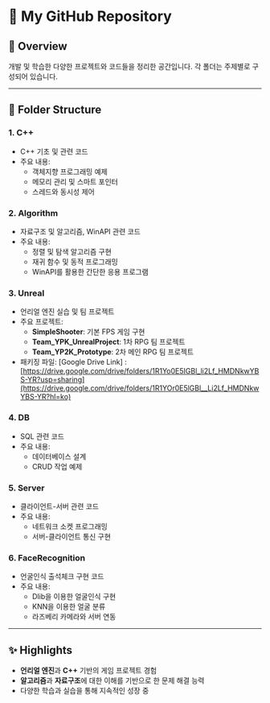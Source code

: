 # 📂 My GitHub Repository

## 📌 Overview
개발 및 학습한 다양한 프로젝트와 코드들을 정리한 공간입니다. 각 폴더는 주제별로 구성되어 있습니다.

---

## 📁 Folder Structure
### 1. **C++**
- C++ 기초 및 관련 코드
- 주요 내용:
  - 객체지향 프로그래밍 예제
  - 메모리 관리 및 스마트 포인터
  - 스레드와 동시성 제어

### 2. **Algorithm**
- 자료구조 및 알고리즘, WinAPI 관련 코드
- 주요 내용:
  - 정렬 및 탐색 알고리즘 구현
  - 재귀 함수 및 동적 프로그래밍
  - WinAPI를 활용한 간단한 응용 프로그램

### 3. **Unreal**
- 언리얼 엔진 실습 및 팀 프로젝트
- 주요 프로젝트:
  - **SimpleShooter**: 기본 FPS 게임 구현
  - **Team_YPK_UnrealProject**: 1차 RPG 팀 프로젝트
  - **Team_YP2K_Prototype**: 2차 메인 RPG 팀 프로젝트
- 패키징 파일: [Google Drive Link] : [https://drive.google.com/drive/folders/1R1Yo0E5IGBl_li2Lf_HMDNkwYBS-YR?usp=sharing](https://drive.google.com/drive/folders/1R1YOr0E5lGBl__Li2Lf_HMDNkwYBS-YR?hl=ko)

### 4. **DB**
- SQL 관련 코드
- 주요 내용:
  - 데이터베이스 설계
  - CRUD 작업 예제

### 5. **Server**
- 클라이언트-서버 관련 코드
- 주요 내용:
  - 네트워크 소켓 프로그래밍
  - 서버-클라이언트 통신 구현
    
 ### 6. **FaceRecognition**
- 언굴인식 출석체크 구현 코드
- 주요 내용:
  - Dlib을 이용한 얼굴인식 구현
  - KNN을 이용한 얼굴 분류
  - 라즈베리 카메라와 서버 연동

---

## ✨ Highlights
- **언리얼 엔진**과 **C++** 기반의 게임 프로젝트 경험
- **알고리즘**과 **자료구조**에 대한 이해를 기반으로 한 문제 해결 능력
- 다양한 학습과 실습을 통해 지속적인 성장 중
